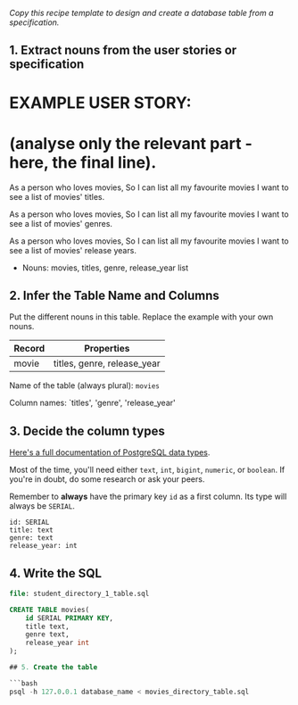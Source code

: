 _Copy this recipe template to design and create a database table from a specification._

## 1. Extract nouns from the user stories or specification


# EXAMPLE USER STORY:
# (analyse only the relevant part - here, the final line).

As a person who loves movies,
So I can list all my favourite movies
I want to see a list of movies' titles.

As a person who loves movies,
So I can list all my favourite movies
I want to see a list of movies' genres.

As a person who loves movies,
So I can list all my favourite movies
I want to see a list of movies' release years.


- Nouns:
movies, titles, genre, release_year
list


## 2. Infer the Table Name and Columns

Put the different nouns in this table. Replace the example with your own nouns.

| Record                | Properties          |
| --------------------- | ------------------- |
| movie                 | titles, genre, release_year        

Name of the table (always plural): `movies`

Column names: `titles', 'genre', 'release_year'


## 3. Decide the column types

[Here's a full documentation of PostgreSQL data types](https://www.postgresql.org/docs/current/datatype.html).

Most of the time, you'll need either `text`, `int`, `bigint`, `numeric`, or `boolean`. If you're in doubt, do some research or ask your peers.

Remember to **always** have the primary key `id` as a first column. Its type will always be `SERIAL`.

```
id: SERIAL
title: text
genre: text
release_year: int
```

## 4. Write the SQL

```sql
file: student_directory_1_table.sql

CREATE TABLE movies(
    id SERIAL PRIMARY KEY,
    title text,
    genre text,
    release_year int
);

## 5. Create the table

```bash
psql -h 127.0.0.1 database_name < movies_directory_table.sql
```